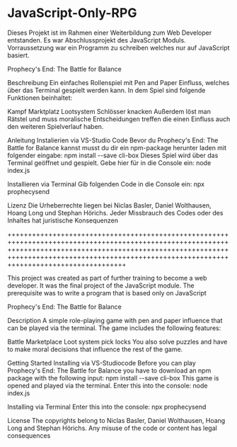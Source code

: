 # JavaScript-Only-RPG

Dieses Projekt ist im Rahmen einer Weiterbildung zum Web Developer entstanden. Es war Abschlussprojekt des JavaScript Moduls. Vorraussetzung war ein Programm zu schreiben welches nur auf JavaScript basiert.

Prophecy's End: The Battle for Balance

Beschreibung
Ein einfaches Rollenspiel mit Pen and Paper Einfluss, welches über das Terminal gespielt werden kann. In dem Spiel sind folgende Funktionen beinhaltet:

Kampf
Marktplatz
Lootsystem
Schlösser knacken
Außerdem löst man Rätstel und muss moralische Entscheidungen treffen die einen Einfluss auch den weiteren Spielverlauf haben.

Anleitung
Instalierien via VS-Studio Code Bevor du Prophecy's End: The Battle for Balance kannst musst du dir ein npm-package herunter laden mit folgender eingabe: npm install --save cli-box Dieses Spiel wird über das Terminal geöffnet und gespielt. Gebe hier für in die Console ein: node index.js

Installieren via Terminal Gib folgenden Code in die Console ein: npx prophecysend

Lizenz
Die Urheberrechte liegen bei Niclas Basler, Daniel Wolthausen, Hoang Long und Stephan Hörichs. Jeder Missbrauch des Codes oder des Inhaltes hat juristische Konsequenzen


+++++++++++++++++++++++++++++++++++++++++++++++++++++++++++++++++++++++++++++++++++++++++++++++++++++++++++++++++++++++++++++++++++++++++++++++++++++++++++++++++++++++++++++++++++++++++++++++++++++++++++++++++++++++++++++++++++++++++++++++++++++

This project was created as part of further training to become a web developer. It was the final project of the JavaScript module. The prerequisite was to write a program that is based only on JavaScript

Prophecy's End: The Battle for Balance

Description
A simple role-playing game with pen and paper influence that can be played via the terminal. The game includes the following features:

Battle
Marketplace
Loot system
pick locks
You also solve puzzles and have to make moral decisions that influence the rest of the game.

Getting Started
Installing via VS-Studiocode Before you can play Prophecy's End: The Battle for Balance you have to download an npm package with the following input: npm install --save cli-box This game is opened and played via the terminal. Enter this into the console: node index.js

Installing via Terminal Enter this into the console: npx prophecysend

License
The copyrights belong to Niclas Basler, Daniel Wolthausen, Hoang Long and Stephan Hörichs. Any misuse of the code or content has legal consequences
